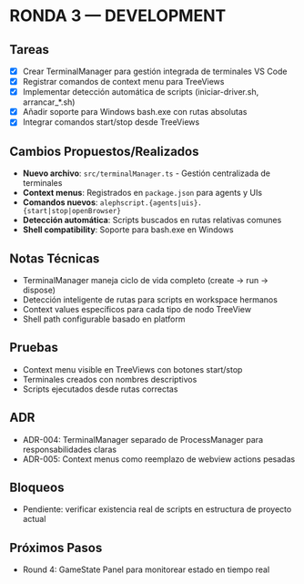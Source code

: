 # RONDA 3 — DEVELOPMENT

## Tareas
- [x] Crear TerminalManager para gestión integrada de terminales VS Code
- [x] Registrar comandos de context menu para TreeViews  
- [x] Implementar detección automática de scripts (iniciar-driver.sh, arrancar_*.sh)
- [x] Añadir soporte para Windows bash.exe con rutas absolutas
- [x] Integrar comandos start/stop desde TreeViews

## Cambios Propuestos/Realizados
- **Nuevo archivo**: `src/terminalManager.ts` - Gestión centralizada de terminales
- **Context menus**: Registrados en `package.json` para agents y UIs
- **Comandos nuevos**: `alephscript.{agents|uis}.{start|stop|openBrowser}`
- **Detección automática**: Scripts buscados en rutas relativas comunes
- **Shell compatibility**: Soporte para bash.exe en Windows

## Notas Técnicas
- TerminalManager maneja ciclo de vida completo (create → run → dispose)
- Detección inteligente de rutas para scripts en workspace hermanos
- Context values específicos para cada tipo de nodo TreeView
- Shell path configurable basado en platform

## Pruebas
- Context menu visible en TreeViews con botones start/stop
- Terminales creados con nombres descriptivos
- Scripts ejecutados desde rutas correctas

## ADR
- ADR-004: TerminalManager separado de ProcessManager para responsabilidades claras
- ADR-005: Context menus como reemplazo de webview actions pesadas

## Bloqueos
- Pendiente: verificar existencia real de scripts en estructura de proyecto actual

## Próximos Pasos
- Round 4: GameState Panel para monitorear estado en tiempo real
